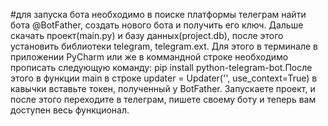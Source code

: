 #для запуска бота необходимо в поиске платформы телеграм найти бота @BotFather, создать нового бота и получить его ключ. Дальше скачать проект(main.py) и базу данных(project.db), после этого установить библиотеки telegram, telegram.ext. Для этого в терминале в приложении PyCharm или же в коммандной строке необходимо прописать  следующую команду: pip install python-telegram-bot.После этого в функции  main в строке updater = Updater('', use_context=True) в кавычки вставьте токен, полученный у BotFather.  Запускаете проект, и после этого переходите в телеграм, пишете своему боту и теперь вам доступен весь функционал.
